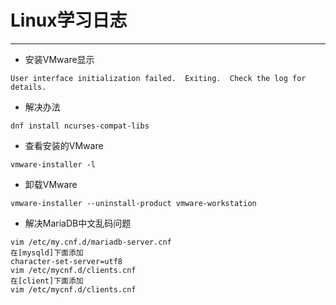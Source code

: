 # Linux学习日志


----
- 安装VMware显示


`User interface initialization failed.  Exiting.  Check the log for details.`
- 解决办法


`dnf install ncurses-compat-libs`


- 查看安装的VMware

`vmware-installer -l`

- 卸载VMware

`vmware-installer --uninstall-product vmware-workstation`


- 解决MariaDB中文乱码问题
```
vim /etc/my.cnf.d/mariadb-server.cnf
在[mysqld]下面添加
character-set-server=utf8
vim /etc/mycnf.d/clients.cnf
在[client]下面添加
vim /etc/mycnf.d/clients.cnf

```
